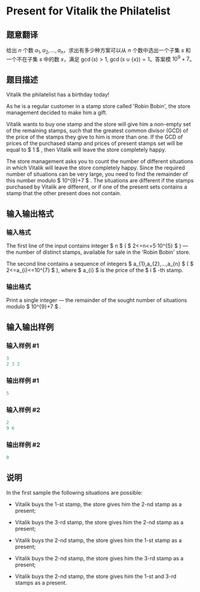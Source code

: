 # Present for Vitalik the Philatelist 

## 题意翻译

给出 $n$ 个数 $a_1,a_2,\ldots,a_n$，求出有多少种方案可以从 $n$ 个数中选出一个子集 $s$ 和一个不在子集 $s$ 中的数 $x$，满足 $\gcd(s)>1,\;\gcd(s\cup \{x\})=1$。答案模 $10^9+7$。

## 题目描述

Vitalik the philatelist has a birthday today!

As he is a regular customer in a stamp store called 'Robin Bobin', the store management decided to make him a gift.

Vitalik wants to buy one stamp and the store will give him a non-empty set of the remaining stamps, such that the greatest common divisor (GCD) of the price of the stamps they give to him is more than one. If the GCD of prices of the purchased stamp and prices of present stamps set will be equal to $ 1 $ , then Vitalik will leave the store completely happy.

The store management asks you to count the number of different situations in which Vitalik will leave the store completely happy. Since the required number of situations can be very large, you need to find the remainder of this number modulo $ 10^{9}+7 $ . The situations are different if the stamps purchased by Vitalik are different, or if one of the present sets contains a stamp that the other present does not contain.

## 输入输出格式

### 输入格式

The first line of the input contains integer $ n $ ( $ 2<=n<=5·10^{5} $ ) — the number of distinct stamps, available for sale in the 'Robin Bobin' store.

The second line contains a sequence of integers $ a_{1},a_{2},...,a_{n} $ ( $ 2<=a_{i}<=10^{7} $ ), where $ a_{i} $ is the price of the $ i $ -th stamp.

### 输出格式

Print a single integer — the remainder of the sought number of situations modulo $ 10^{9}+7 $ .

## 输入输出样例

### 输入样例 #1

```cpp
3
2 3 2

```
### 输出样例 #1

```cpp
5

```
### 输入样例 #2

```cpp
2
9 6

```
### 输出样例 #2

```cpp
0

```
## 说明

In the first sample the following situations are possible:

- Vitalik buys the 1-st stamp, the store gives him the 2-nd stamp as a present;

- Vitalik buys the 3-rd stamp, the store gives him the 2-nd stamp as a present;

- Vitalik buys the 2-nd stamp, the store gives him the 1-st stamp as a present;

- Vitalik buys the 2-nd stamp, the store gives him the 3-rd stamp as a present;

- Vitalik buys the 2-nd stamp, the store gives him the 1-st and 3-rd stamps as a present.

